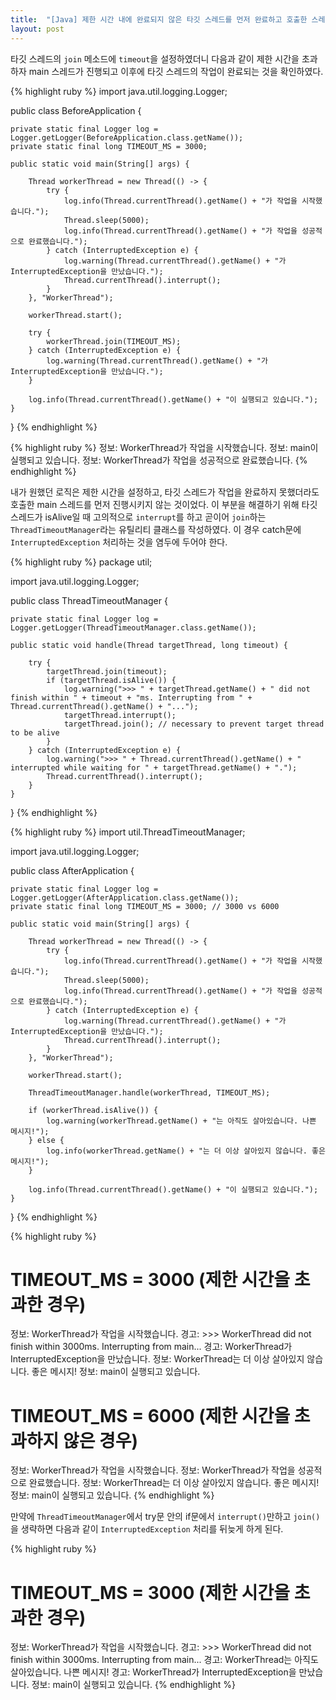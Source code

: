 ```yaml
---
title:  "[Java] 제한 시간 내에 완료되지 않은 타깃 스레드를 먼저 완료하고 호출한 스레드 진행하기"
layout: post
---
```

타깃 스레드의 `join` 메소드에 `timeout`을 설정하였더니 다음과 같이 제한 시간을 초과하자 main 스레드가 진행되고 이후에 타깃 스레드의 작업이 완료되는 것을 확인하였다.

{% highlight ruby %}
import java.util.logging.Logger;

public class BeforeApplication {

    private static final Logger log = Logger.getLogger(BeforeApplication.class.getName());
    private static final long TIMEOUT_MS = 3000;

    public static void main(String[] args) {

        Thread workerThread = new Thread(() -> {
            try {
                log.info(Thread.currentThread().getName() + "가 작업을 시작했습니다.");
                Thread.sleep(5000);
                log.info(Thread.currentThread().getName() + "가 작업을 성공적으로 완료했습니다.");
            } catch (InterruptedException e) {
                log.warning(Thread.currentThread().getName() + "가 InterruptedException을 만났습니다.");
                Thread.currentThread().interrupt();
            }
        }, "WorkerThread");

        workerThread.start();

        try {
            workerThread.join(TIMEOUT_MS);
        } catch (InterruptedException e) {
            log.warning(Thread.currentThread().getName() + "가 InterruptedException을 만났습니다.");
        }

        log.info(Thread.currentThread().getName() + "이 실행되고 있습니다.");
    }
}
{% endhighlight %}

{% highlight ruby %}
정보: WorkerThread가 작업을 시작했습니다.
정보: main이 실행되고 있습니다.
정보: WorkerThread가 작업을 성공적으로 완료했습니다.
{% endhighlight %}

내가 원했던 로직은 제한 시간을 설정하고, 타깃 스레드가 작업을 완료하지 못했더라도 호출한 main 스레드를 먼저 진행시키지 않는 것이었다.
이 부분을 해결하기 위해 타깃 스레드가 isAlive일 때 고의적으로 `interrupt`를 하고 곧이어 `join`하는 `ThreadTimeoutManager`라는 유틸리티 클래스를 작성하였다.
이 경우 catch문에 `InterruptedException` 처리하는 것을 염두에 두어야 한다.

{% highlight ruby %}
package util;

import java.util.logging.Logger;

public class ThreadTimeoutManager {

    private static final Logger log = Logger.getLogger(ThreadTimeoutManager.class.getName());

    public static void handle(Thread targetThread, long timeout) {

        try {
            targetThread.join(timeout);
            if (targetThread.isAlive()) {
                log.warning(">>> " + targetThread.getName() + " did not finish within " + timeout + "ms. Interrupting from " + Thread.currentThread().getName() + "...");
                targetThread.interrupt();
                targetThread.join(); // necessary to prevent target thread to be alive
            }
        } catch (InterruptedException e) {
            log.warning(">>> " + Thread.currentThread().getName() + " interrupted while waiting for " + targetThread.getName() + ".");
            Thread.currentThread().interrupt();
        }
    }
}
{% endhighlight %}

{% highlight ruby %}
import util.ThreadTimeoutManager;

import java.util.logging.Logger;

public class AfterApplication {

    private static final Logger log = Logger.getLogger(AfterApplication.class.getName());
    private static final long TIMEOUT_MS = 3000; // 3000 vs 6000

    public static void main(String[] args) {

        Thread workerThread = new Thread(() -> {
            try {
                log.info(Thread.currentThread().getName() + "가 작업을 시작했습니다.");
                Thread.sleep(5000);
                log.info(Thread.currentThread().getName() + "가 작업을 성공적으로 완료했습니다.");
            } catch (InterruptedException e) {
                log.warning(Thread.currentThread().getName() + "가 InterruptedException을 만났습니다.");
                Thread.currentThread().interrupt();
            }
        }, "WorkerThread");

        workerThread.start();

        ThreadTimeoutManager.handle(workerThread, TIMEOUT_MS);

        if (workerThread.isAlive()) {
            log.warning(workerThread.getName() + "는 아직도 살아있습니다. 나쁜 메시지!");
        } else {
            log.info(workerThread.getName() + "는 더 이상 살아있지 않습니다. 좋은 메시지!");
        }

        log.info(Thread.currentThread().getName() + "이 실행되고 있습니다.");
    }
}
{% endhighlight %}

{% highlight ruby %}
# TIMEOUT_MS = 3000 (제한 시간을 초과한 경우)
정보: WorkerThread가 작업을 시작했습니다.
경고: >>> WorkerThread did not finish within 3000ms. Interrupting from main...
경고: WorkerThread가 InterruptedException을 만났습니다.
정보: WorkerThread는 더 이상 살아있지 않습니다. 좋은 메시지!
정보: main이 실행되고 있습니다.

# TIMEOUT_MS = 6000 (제한 시간을 초과하지 않은 경우)
정보: WorkerThread가 작업을 시작했습니다.
정보: WorkerThread가 작업을 성공적으로 완료했습니다.
정보: WorkerThread는 더 이상 살아있지 않습니다. 좋은 메시지!
정보: main이 실행되고 있습니다.
{% endhighlight %}

만약에 `ThreadTimeoutManager`에서 try문 안의 if문에서 `interrupt()`만하고 `join()`을 생략하면 다음과 같이 `InterruptedException` 처리를 뒤늦게 하게 된다.

{% highlight ruby %}
# TIMEOUT_MS = 3000 (제한 시간을 초과한 경우)
정보: WorkerThread가 작업을 시작했습니다.
경고: >>> WorkerThread did not finish within 3000ms. Interrupting from main...
경고: WorkerThread는 아직도 살아있습니다. 나쁜 메시지!
경고: WorkerThread가 InterruptedException을 만났습니다.
정보: main이 실행되고 있습니다.
{% endhighlight %}